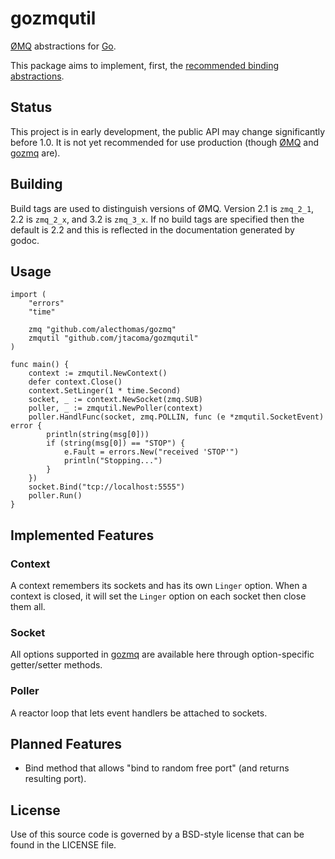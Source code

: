 # gozmqutil

[ØMQ](http://www.zeromq.org) abstractions for [Go](http://golang.org).

This package aims to implement, first, the [recommended binding abstractions](http://www.zeromq.org/topics:binding-abstractions).

## Status

This project is in early development, the public API may change significantly before 1.0.  It is not yet recommended for use production (though [ØMQ](http://www.zeromq.org) and [gozmq](https://github.com/alecthomas/gozmq) are).

## Building

Build tags are used to distinguish versions of ØMQ.  Version 2.1 is `zmq_2_1`, 2.2 is `zmq_2_x`, and 3.2 is `zmq_3_x`.  If no build tags are specified then the default is 2.2 and this is reflected in the documentation generated by godoc.

## Usage

    import (
        "errors"
        "time"
    
        zmq "github.com/alecthomas/gozmq"
        zmqutil "github.com/jtacoma/gozmqutil"
    )
    
    func main() {
        context := zmqutil.NewContext()
        defer context.Close()
        context.SetLinger(1 * time.Second)
        socket, _ := context.NewSocket(zmq.SUB)
        poller, _ := zmqutil.NewPoller(context)
        poller.HandlFunc(socket, zmq.POLLIN, func (e *zmqutil.SocketEvent) error {
            println(string(msg[0]))
            if (string(msg[0]) == "STOP") {
                e.Fault = errors.New("received 'STOP'")
                println("Stopping...")
            }
        })
        socket.Bind("tcp://localhost:5555")
        poller.Run()
    }

## Implemented Features

### Context

A context remembers its sockets and has its own `Linger` option.  When a context is closed, it will set the `Linger` option on each socket then close them all.

### Socket

All options supported in [gozmq](https://github.com/alecthomas/gozmq) are available here through option-specific getter/setter methods.

### Poller

A reactor loop that lets event handlers be attached to sockets.

## Planned Features

* Bind method that allows "bind to random free port" (and returns resulting port).

## License

Use of this source code is governed by a BSD-style license that can be found in the LICENSE file.
